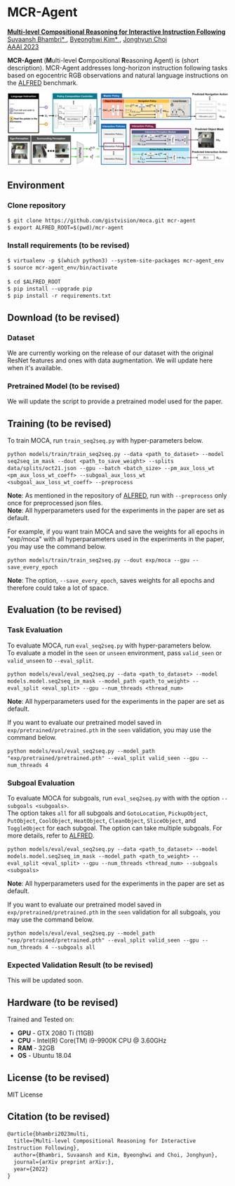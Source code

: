 # MCR-Agent
<a href=""> <b> Multi-level Compositional Reasoning for Interactive Instruction Following </b> </a>
<br>
<a href="https://www.linkedin.com/in/suvaansh-bhambri-1784bab7/"> Suvaansh Bhambri* </a>,
<a href="https://bhkim94.github.io/"> Byeonghwi Kim* </a>,
<a href="http://ppolon.github.io/"> Jonghyun Choi </a>
<br>
<a href="https://aaai.org/Conferences/AAAI-23/"> AAAI 2023 </a>

<b> MCR-Agent </b> (<b>M</b>ulti-level <b>C</b>ompositional <b>R</b>easoning Agent) is (short description).
MCR-Agent addresses long-horizon instruction following tasks based on egocentric RGB observations and natural language instructions on the <a href="https://github.com/askforalfred/alfred">ALFRED</a> benchmark.
<br>

<img src="mcr-agent.png" alt="MCR-Agent">


## Environment
### Clone repository
```
$ git clone https://github.com/gistvision/moca.git mcr-agent
$ export ALFRED_ROOT=$(pwd)/mcr-agent
```

### Install requirements (to be revised)
```
$ virtualenv -p $(which python3) --system-site-packages mcr-agent_env
$ source mcr-agent_env/bin/activate

$ cd $ALFRED_ROOT
$ pip install --upgrade pip
$ pip install -r requirements.txt
```


## Download (to be revised)
### Dataset
We are currently working on the release of our dataset with the original ResNet features and ones with data augmentation.
We will update here when it's available.
<!--
Dataset includes visual features extracted by ResNet-18 with natural language annotations (~135.5GB after unzipping).
Download the dataset <a href="https://drive.google.com/file/d/14oTwEzK8DxXL5bIegD5EW5mYtX5OWYuP/view?usp=sharing">here</a>, put it in `data`, and unzip it by following the commands below.
For details of the ALFRED dataset, see the repository of <a href="https://github.com/askforalfred/alfred">ALFRED</a>.
```
$ cd $ALFRED_ROOT/data
$ ls
json_feat_2.1.0.7z  ...

$ 7z x json_feat_2.1.0.7z -y && rm json_feat_2.1.0.7z
$ ls
json_feat_2.1.0  ...

$ ls json_feat_2.1.0
look_at_obj_in_light-AlarmClock-None-DeskLamp-301
look_at_obj_in_light-AlarmClock-None-DeskLamp-302
look_at_obj_in_light-AlarmClock-None-DeskLamp-303
look_at_obj_in_light-AlarmClock-None-DeskLamp-304
...
```
**Note**: The downloaded data includes expert trajectories with both original and color-swapped frames' features.
-->


### Pretrained Model (to be revised)
We will update the script to provide a pretrained model used for the paper.
<!--
We provide our pretrained weight used for the experiments in the paper and the leaderboard submission.
To download the pretrained weight of MOCA, use the command below.
```
$ cd $ALFRED_ROOT
$ sh download_model.sh
```
-->

## Training (to be revised)
To train MOCA, run `train_seq2seq.py` with hyper-parameters below. <br>
```
python models/train/train_seq2seq.py --data <path_to_dataset> --model seq2seq_im_mask --dout <path_to_save_weight> --splits data/splits/oct21.json --gpu --batch <batch_size> --pm_aux_loss_wt <pm_aux_loss_wt_coeff> --subgoal_aux_loss_wt <subgoal_aux_loss_wt_coeff> --preprocess
```
**Note**: As mentioned in the repository of <a href="https://github.com/askforalfred/alfred/tree/master/models">ALFRED</a>, run with `--preprocess` only once for preprocessed json files. <br>
**Note**: All hyperparameters used for the experiments in the paper are set as default.

For example, if you want train MOCA and save the weights for all epochs in "exp/moca" with all hyperparameters used in the experiments in the paper, you may use the command below. <br>
```
python models/train/train_seq2seq.py --dout exp/moca --gpu --save_every_epoch
```
**Note**: The option, `--save_every_epoch`, saves weights for all epochs and therefore could take a lot of space.


## Evaluation (to be revised)
### Task Evaluation
To evaluate MOCA, run `eval_seq2seq.py` with hyper-parameters below. <br>
To evaluate a model in the `seen` or `unseen` environment, pass `valid_seen` or `valid_unseen` to `--eval_split`.
```
python models/eval/eval_seq2seq.py --data <path_to_dataset> --model models.model.seq2seq_im_mask --model_path <path_to_weight> --eval_split <eval_split> --gpu --num_threads <thread_num>
```
**Note**: All hyperparameters used for the experiments in the paper are set as default.

If you want to evaluate our pretrained model saved in `exp/pretrained/pretrained.pth` in the `seen` validation, you may use the command below.
```
python models/eval/eval_seq2seq.py --model_path "exp/pretrained/pretrained.pth" --eval_split valid_seen --gpu --num_threads 4
```

### Subgoal Evaluation
To evaluate MOCA for subgoals, run `eval_seq2seq.py` with with the option `--subgoals <subgoals>`. <br>
The option takes `all` for all subgoals and `GotoLocation`, `PickupObject`, `PutObject`, `CoolObject`, `HeatObject`, `CleanObject`, `SliceObject`, and `ToggleObject` for each subgoal.
The option can take multiple subgoals.
For more details, refer to <a href="https://github.com/askforalfred/alfred/tree/master/models">ALFRED</a>.
```
python models/eval/eval_seq2seq.py --data <path_to_dataset> --model models.model.seq2seq_im_mask --model_path <path_to_weight> --eval_split <eval_split> --gpu --num_threads <thread_num> --subgoals <subgoals>
```
**Note**: All hyperparameters used for the experiments in the paper are set as default.

If you want to evaluate our pretrained model saved in `exp/pretrained/pretrained.pth` in the `seen` validation for all subgoals, you may use the command below.
```
python models/eval/eval_seq2seq.py --model_path "exp/pretrained/pretrained.pth" --eval_split valid_seen --gpu --num_threads 4 --subgoals all
```

### Expected Validation Result (to be revised)
This will be updated soon.
<!--
| Model      | Seen SR(%)                  | Seen GC (%)                 | Unseen SR (%)           | Unseen GC (%)             |
|:----------:|:---------------------------:|:---------------------------:|:-----------------------:|:-------------------------:|
| Reported   | 19.15        (13.60)        | 28.50 (22.30)               | 3.78 (2.00)             | 13.40 (8.30)              |
| Reproduced | 18.66\~19.27 (12.78\~13.63) | 27.79\~28.64 (21.50\~22.14) | 3.65\~3.78 (1.94\~1.99) | 13.40\~13.77 (8.22\~8.69) |

**Note**: "Reproduced" denotes the expected success rates of the pretrained model that we provide.
-->

## Hardware (to be revised)
Trained and Tested on:
- **GPU** - GTX 2080 Ti (11GB)
- **CPU** - Intel(R) Core(TM) i9-9900K CPU @ 3.60GHz
- **RAM** - 32GB
- **OS** - Ubuntu 18.04


## License (to be revised)
MIT License


## Citation (to be revised)
```
@article{bhambri2023multi,
  title={Multi-level Compositional Reasoning for Interactive Instruction Following},
  author={Bhambri, Suvaansh and Kim, Byeonghwi and Choi, Jonghyun},
  journal={arXiv preprint arXiv:},
  year={2022}
}
```
